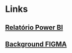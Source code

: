 # Links

## [Relatório Power BI](https://app.powerbi.com/view?r=eyJrIjoiMDRmZTc2ZDItODYyYy00YTc2LWE0NTEtYmIwYzM4YmE1ZTRlIiwidCI6ImMzN2IzN2EzLWU5ZTItNDJmOS1iYzY3LTRiOWI3MzhlMWRmMCJ9)

## [Background FIGMA](https://www.figma.com/design/visfvi8sgBKX8JcWTjkfDh/Power-BI-DIO-%2F-Droszczak?node-id=3102-316&m=dev&t=dyUmjcS7u08PwKtq-1)